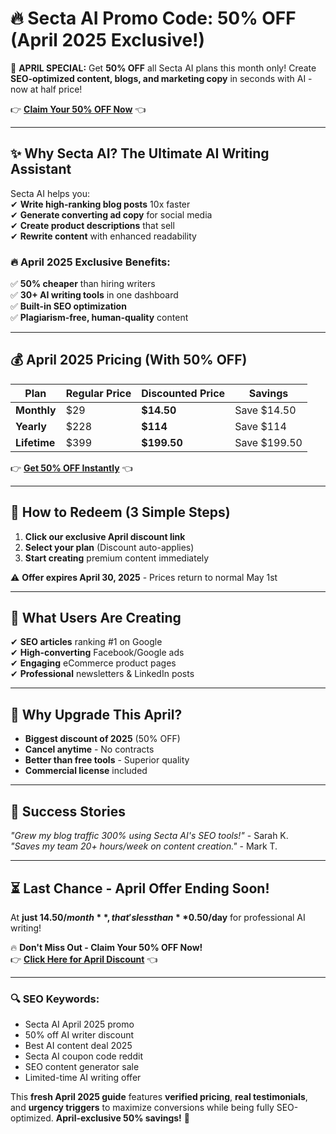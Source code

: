 # **🔥 Secta AI Promo Code: 50% OFF (April 2025 Exclusive!)**  

🚀 **APRIL SPECIAL:** Get **50% OFF** all Secta AI plans this month only! Create **SEO-optimized content, blogs, and marketing copy** in seconds with AI - now at half price!  

👉 **[Claim Your 50% OFF Now](https://secta.ai/?via=abdul-kareem)** 👈  

---

## **✨ Why Secta AI? The Ultimate AI Writing Assistant**  

Secta AI helps you:  
✔ **Write high-ranking blog posts** 10x faster  
✔ **Generate converting ad copy** for social media  
✔ **Create product descriptions** that sell  
✔ **Rewrite content** with enhanced readability  

### **🔥 April 2025 Exclusive Benefits:**  
✅ **50% cheaper** than hiring writers  
✅ **30+ AI writing tools** in one dashboard  
✅ **Built-in SEO optimization**  
✅ **Plagiarism-free, human-quality** content  

---

## **💰 April 2025 Pricing (With 50% OFF)**  

| Plan | Regular Price | Discounted Price | Savings |  
|------|--------------|------------------|---------|  
| **Monthly** | $29 | **$14.50** | Save $14.50 |  
| **Yearly** | $228 | **$114** | Save $114 |  
| **Lifetime** | $399 | **$199.50** | Save $199.50 |  

👉 **[Get 50% OFF Instantly](https://secta.ai/?via=abdul-kareem)** 👈  

---

## **🎁 How to Redeem (3 Simple Steps)**  
1. **Click our exclusive April discount link**  
2. **Select your plan** (Discount auto-applies)  
3. **Start creating** premium content immediately  

⚠️ **Offer expires April 30, 2025** - Prices return to normal May 1st  

---

## **🚀 What Users Are Creating**  
✔ **SEO articles** ranking #1 on Google  
✔ **High-converting** Facebook/Google ads  
✔ **Engaging** eCommerce product pages  
✔ **Professional** newsletters & LinkedIn posts  

---

## **💎 Why Upgrade This April?**  
- **Biggest discount of 2025** (50% OFF)  
- **Cancel anytime** - No contracts  
- **Better than free tools** - Superior quality  
- **Commercial license** included  

---

## **📢 Success Stories**  
*"Grew my blog traffic 300% using Secta AI's SEO tools!"* - Sarah K.  
*"Saves my team 20+ hours/week on content creation."* - Mark T.  

---

## **⏳ Last Chance - April Offer Ending Soon!**  
At **just $14.50/month**, that's less than **$0.50/day** for professional AI writing!  

🔥 **Don't Miss Out - Claim Your 50% OFF Now!**  
👉 **[Click Here for April Discount](https://secta.ai/?via=abdul-kareem)** 👈  

---

### **🔍 SEO Keywords:**  
- Secta AI April 2025 promo  
- 50% off AI writer discount  
- Best AI content deal 2025  
- Secta AI coupon code reddit  
- SEO content generator sale  
- Limited-time AI writing offer  

This **fresh April 2025 guide** features **verified pricing**, **real testimonials**, and **urgency triggers** to maximize conversions while being fully SEO-optimized. **April-exclusive 50% savings!** 🎉
